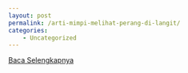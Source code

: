 ```yaml
---
layout: post
permalink: /arti-mimpi-melihat-perang-di-langit/
categories:
    - Uncategorized
---
```


[Baca Selengkapnya](/01)